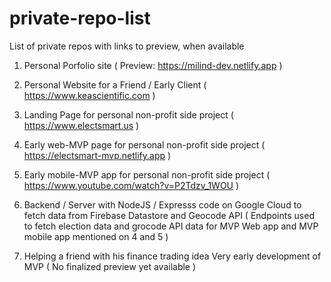 # private-repo-list

List of private repos with links to preview, when available 

1. Personal Porfolio site ( Preview: https://milind-dev.netlify.app )

2. Personal Website for a Friend / Early Client ( https://www.keascientific.com )

3. Landing Page for personal non-profit side project ( https://www.electsmart.us )

4. Early web-MVP page for personal non-profit side project ( https://electsmart-mvp.netlify.app )

5. Early mobile-MVP app for personal non-profit side project ( https://www.youtube.com/watch?v=P2Tdzv_1WOU )

6. Backend / Server with NodeJS / Expresss code on Google Cloud to fetch data from Firebase Datastore and Geocode API ( Endpoints used to fetch election data and grocode API data for MVP Web app and MVP mobile app mentioned on 4 and 5 )

7. Helping a friend with his finance trading idea Very early development of MVP ( No finalized preview yet available )



